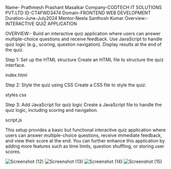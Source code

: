 Name- Prathmesh Prashant Masalkar 
Company-CODTECH IT SOLUTIONS PVT.LTD ID-CT4FWD3474 
Domain-FRONTEND WEB DEVELOPMENT 
Duration-June-July2024 
Mentor-Neela Santhosh Kumar 
Overview:- INTERACTIVE QUIZ APPLICATION

OVERVIEW:- Build an interactive quiz application where users can answer multiple-choice questions and receive feedback. Use JavaScript to handle quiz logic (e.g., scoring, question navigation). Display results at the end of the quiz.

Step 1: Set up the HTML structure
Create an HTML file to structure the quiz interface.

index.html

Step 2: Style the quiz using CSS
Create a CSS file to style the quiz.

styles.css

Step 3: Add JavaScript for quiz logic
Create a JavaScript file to handle the quiz logic, including scoring and navigation.

script.js

This setup provides a basic but functional interactive quiz application where users can answer multiple-choice questions, receive immediate feedback, and view their score at the end. You can further enhance this application by adding more features such as time limits, question shuffling, or storing user scores.


![Screenshot (12)](https://github.com/user-attachments/assets/b897c5c4-c76e-4848-a373-49f06b0e6063)
![Screenshot (13)](https://github.com/user-attachments/assets/72ac99c9-7086-44f4-8fb4-d64a9a43531a)
![Screenshot (14)](https://github.com/user-attachments/assets/43244cec-bc2d-425d-86dc-5d0ab1ad410b)
![Screenshot (15)](https://github.com/user-attachments/assets/0546261c-17e3-4457-9170-54c57c4de2fb)


